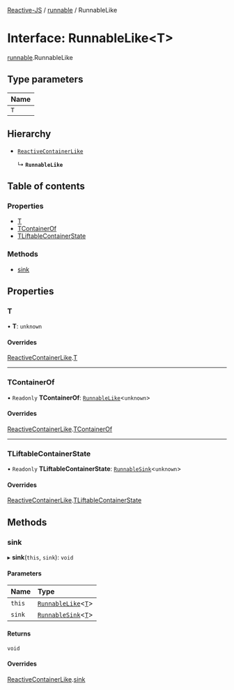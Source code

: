[Reactive-JS](../README.md) / [runnable](../modules/runnable.md) / RunnableLike

# Interface: RunnableLike<T\>

[runnable](../modules/runnable.md).RunnableLike

## Type parameters

| Name |
| :------ |
| `T` |

## Hierarchy

- [`ReactiveContainerLike`](reactiveContainer.ReactiveContainerLike.md)

  ↳ **`RunnableLike`**

## Table of contents

### Properties

- [T](runnable.RunnableLike.md#t)
- [TContainerOf](runnable.RunnableLike.md#tcontainerof)
- [TLiftableContainerState](runnable.RunnableLike.md#tliftablecontainerstate)

### Methods

- [sink](runnable.RunnableLike.md#sink)

## Properties

### T

• **T**: `unknown`

#### Overrides

[ReactiveContainerLike](reactiveContainer.ReactiveContainerLike.md).[T](reactiveContainer.ReactiveContainerLike.md#t)

___

### TContainerOf

• `Readonly` **TContainerOf**: [`RunnableLike`](runnable.RunnableLike.md)<`unknown`\>

#### Overrides

[ReactiveContainerLike](reactiveContainer.ReactiveContainerLike.md).[TContainerOf](reactiveContainer.ReactiveContainerLike.md#tcontainerof)

___

### TLiftableContainerState

• `Readonly` **TLiftableContainerState**: [`RunnableSink`](../classes/runnableSink.RunnableSink.md)<`unknown`\>

#### Overrides

[ReactiveContainerLike](reactiveContainer.ReactiveContainerLike.md).[TLiftableContainerState](reactiveContainer.ReactiveContainerLike.md#tliftablecontainerstate)

## Methods

### sink

▸ **sink**(`this`, `sink`): `void`

#### Parameters

| Name | Type |
| :------ | :------ |
| `this` | [`RunnableLike`](runnable.RunnableLike.md)<[`T`](runnable.RunnableLike.md#t)\> |
| `sink` | [`RunnableSink`](../classes/runnableSink.RunnableSink.md)<[`T`](runnable.RunnableLike.md#t)\> |

#### Returns

`void`

#### Overrides

[ReactiveContainerLike](reactiveContainer.ReactiveContainerLike.md).[sink](reactiveContainer.ReactiveContainerLike.md#sink)
